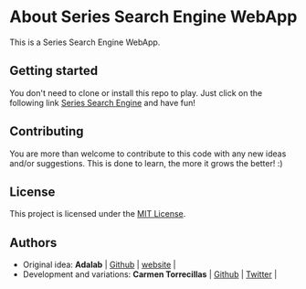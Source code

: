 # About Series Search Engine WebApp

This is a Series Search Engine WebApp.

## Getting started

You don't need to clone or install this repo to play. Just click on the following link [Series Search Engine](http://beta.adalab.es/f-m2-evaluacion-final-carmen-tm/) and have fun!

## Contributing

You are more than welcome to contribute to this code with any new ideas and/or suggestions. This is done to learn, the more it grows the better! :)

## License

This project is licensed under the [MIT License](https://en.wikipedia.org/wiki/MIT_License).

## Authors

- Original idea: **Adalab** | [Github](https://github.com/Adalab) | [website](http://adalab.es/) |
- Development and variations: **Carmen Torrecillas** | [Github](https://github.com/) | [Twitter](https://twitter.com/carmen_TM_) |
